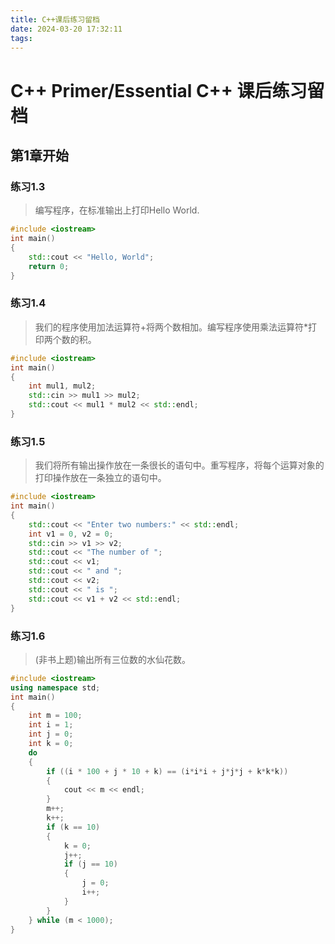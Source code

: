 ```yaml
---
title: C++课后练习留档
date: 2024-03-20 17:32:11
tags:
---
```

# C++ Primer/Essential C++ 课后练习留档
## 第1章开始
### 练习1.3
> 编写程序，在标准输出上打印Hello World.
```CPP
#include <iostream>
int main()
{
	std::cout << "Hello, World";
	return 0;
}
```


### 练习1.4
> 我们的程序使用加法运算符+将两个数相加。编写程序使用乘法运算符*打印两个数的积。
```cpp
#include <iostream>
int main()
{
	int mul1, mul2;
	std::cin >> mul1 >> mul2;
	std::cout << mul1 * mul2 << std::endl;
}
```


### 练习1.5
> 我们将所有输出操作放在一条很长的语句中。重写程序，将每个运算对象的打印操作放在一条独立的语句中。
```cpp
#include <iostream>
int main()
{
	std::cout << "Enter two numbers:" << std::endl;
	int v1 = 0, v2 = 0;
	std::cin >> v1 >> v2;
	std::cout << "The number of ";
	std::cout << v1;
	std::cout << " and ";
	std::cout << v2;
	std::cout << " is ";
	std::cout << v1 + v2 << std::endl;
}
```


### 练习1.6
> (非书上题)输出所有三位数的水仙花数。
```cpp
#include <iostream>
using namespace std;
int main()
{
	int m = 100;
	int i = 1;
	int j = 0;
	int k = 0;
	do
	{
		if ((i * 100 + j * 10 + k) == (i*i*i + j*j*j + k*k*k))
		{
			cout << m << endl;
		}
		m++;
		k++;
		if (k == 10)
		{
			k = 0;
			j++;
			if (j == 10)
			{
				j = 0;
				i++;
			}
		}
	} while (m < 1000);
}
```